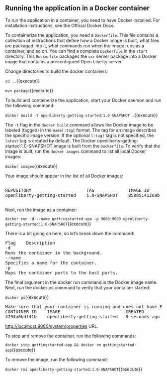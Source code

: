 ## Running the application in a Docker container

To run the application in a container, you need to have Docker installed. For installation instructions, see the Official Docker Docs.

To containerize the application, you need a `Dockerfile`. This file contains a collection of instructions that define how a Docker image is built, what files are packaged into it, what commands run when the image runs as a container, and so on. You can find a complete `Dockerfile` in the `start` directory. This `Dockerfile` packages the `usr` server package into a Docker image that contains a preconfigured Open Liberty server.


Change directories to build the docker containers:

`cd ..`{{execute}}

`mvn package`{{execute}}

To build and containerize the application, start your Docker daemon and run the following command:

`docker build -t openliberty-getting-started:1.0-SNAPSHOT .`{{execute}}

The `-t` flag in the `docker build` command allows the Docker image to be labeled (tagged) in the `name[:tag]` format. The tag for an image describes the specific image version. If the optional `[:tag]` tag is not specified, the `latest` tag is created by default. The Docker openliberty-getting-started:1.0-SNAPSHOT image is built from the `Dockerfile`. To verify that the image is built, run the `docker images` command to list all local Docker images:

`docker images`{{execute}}

Your image should appear in the list of all Docker images:

<pre>

REPOSITORY                     TAG             IMAGE ID        CREATED         SIZE
openliberty-getting-started    1.0-SNAPSHOT    85085141269b    21 hours ago    487MB

</pre>

Next, run the image as a container:

`docker run -d --name gettingstarted-app -p 9080:9080 openliberty-getting-started:1.0-SNAPSHOT`{{execute}}

There is a bit going on here, so let’s break down the command:

<pre>
Flag	Description
-d
Runs the container in the background.
--name
Specifies a name for the container.
-p
Maps the container ports to the host ports.
</pre>


The final argument in the docker run command is the Docker image name.
Next, run the docker ps command to verify that your container started:

`docker ps`{{execute}}

<pre>
Make sure that your container is running and does not have Exited as its status:
CONTAINER ID    IMAGE                         CREATED          STATUS           NAMES
4294a6bdf41b    openliberty-getting-started   9 seconds ago    Up 11 seconds    gettingstarted-app
</pre>

<a href="https://[[HOST_SUBDOMAIN]]-9080-[[KATACODA_HOST]].environments.katacoda.com/system/properties">http://localhost:9080/system/properties</a>  URL.

To stop and remove the container, run the following commands:

`docker stop gettingstarted-app && docker rm gettingstarted-app`{{execute}}

To remove the image, run the following command:

`docker rmi openliberty-getting-started:1.0-SNAPSHOT`{{execute}}
